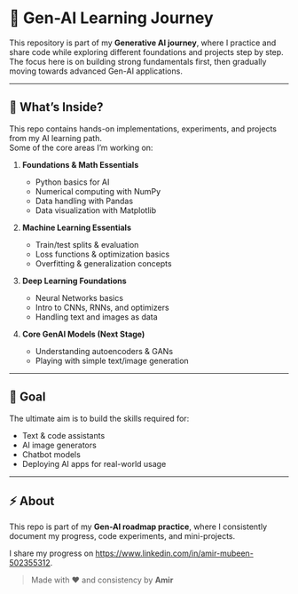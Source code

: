 # 🚀 Gen-AI Learning Journey

This repository is part of my **Generative AI journey**, where I practice and share code while exploring different foundations and projects step by step.  
The focus here is on building strong fundamentals first, then gradually moving towards advanced Gen-AI applications.

---

## 📂 What’s Inside?
This repo contains hands-on implementations, experiments, and projects from my AI learning path.  
Some of the core areas I’m working on:

1. **Foundations & Math Essentials**  
   - Python basics for AI  
   - Numerical computing with NumPy  
   - Data handling with Pandas  
   - Data visualization with Matplotlib  

2. **Machine Learning Essentials**  
   - Train/test splits & evaluation  
   - Loss functions & optimization basics  
   - Overfitting & generalization concepts  

3. **Deep Learning Foundations**  
   - Neural Networks basics  
   - Intro to CNNs, RNNs, and optimizers  
   - Handling text and images as data  

4. **Core GenAI Models (Next Stage)**  
   - Understanding autoencoders & GANs  
   - Playing with simple text/image generation  

---

## 🎯 Goal
The ultimate aim is to build the skills required for:  
- Text & code assistants  
- AI image generators  
- Chatbot models  
- Deploying AI apps for real-world usage  

---

## ⚡ About
This repo is part of my **Gen-AI roadmap practice**, where I consistently document my progress, code experiments, and mini-projects.

I share my progress on https://www.linkedin.com/in/amir-mubeen-502355312.

> Made with ❤️ and consistency by **Amir**  

